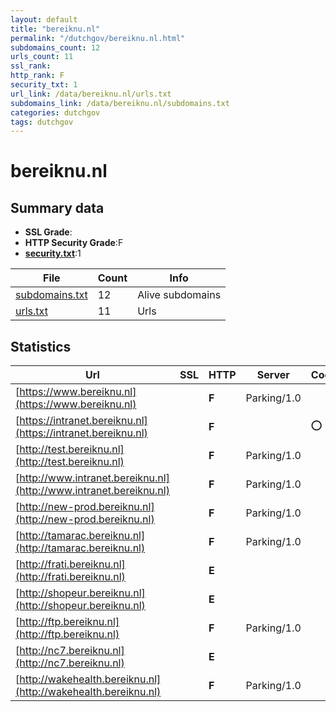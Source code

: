 ```yaml
---
layout: default
title: "bereiknu.nl"
permalink: "/dutchgov/bereiknu.nl.html"
subdomains_count: 12
urls_count: 11
ssl_rank: 
http_rank: F
security_txt: 1
url_link: /data/bereiknu.nl/urls.txt
subdomains_link: /data/bereiknu.nl/subdomains.txt
categories: dutchgov
tags: dutchgov
---
```



# bereiknu.nl
## Summary data


 - **SSL Grade**:
 - **HTTP Security Grade**:F
 - **[security.txt](https://www.digitaleoverheid.nl/nieuws/standaard-security-txt-nu-verplicht-voor-overheid/)**:1


| File       | Count | Info |
|------------|-------|------|
|[subdomains.txt](/DutchGovScope/data/bereiknu.nl/subdomains.txt)|12|Alive subdomains|
|[urls.txt](/DutchGovScope/data/bereiknu.nl/urls.txt)|11|Urls|


## Statistics


| Url | SSL | HTTP | Server | Cookie | HSTS | CORS | CTO | CSP | XFO | XXP | RP |FP| Tech |Title |
|--------|-------|-------|------|------|------|------|------|------|------|------|------|------|------|------|
|[https://www.bereiknu.nl](https://www.bereiknu.nl)| | **F**|Parking/1.0| | | | | | | | :white_check_mark: | ||bereiknu.nl - be...|
|[https://intranet.bereiknu.nl](https://intranet.bereiknu.nl)| | **F**||:o: | | | | | | | :white_check_mark: | |||
|[http://test.bereiknu.nl](http://test.bereiknu.nl)| | **F**|Parking/1.0| | | | | | | | :white_check_mark: | ||bereiknu.nl - be...|
|[http://www.intranet.bereiknu.nl](http://www.intranet.bereiknu.nl)| | **F**|Parking/1.0| | | | | | | | :white_check_mark: | ||bereiknu.nl - be...|
|[http://new-prod.bereiknu.nl](http://new-prod.bereiknu.nl)| | **F**|Parking/1.0| | | | | | | | :white_check_mark: | ||bereiknu.nl - be...|
|[http://tamarac.bereiknu.nl](http://tamarac.bereiknu.nl)| | **F**|Parking/1.0| | | | | | | | :white_check_mark: | ||bereiknu.nl - be...|
|[http://frati.bereiknu.nl](http://frati.bereiknu.nl)| | **E**|| | | | | | | | :white_check_mark: | |||
|[http://shopeur.bereiknu.nl](http://shopeur.bereiknu.nl)| | **E**|| | | | | | | | :white_check_mark: | |||
|[http://ftp.bereiknu.nl](http://ftp.bereiknu.nl)| | **F**|Parking/1.0| | | | | | | | :white_check_mark: | ||bereiknu.nl - be...|
|[http://nc7.bereiknu.nl](http://nc7.bereiknu.nl)| | **E**|| | | | | | | | :white_check_mark: | |||
|[http://wakehealth.bereiknu.nl](http://wakehealth.bereiknu.nl)| | **F**|Parking/1.0| | | | | | | | :white_check_mark: | ||bereiknu.nl - be...|


